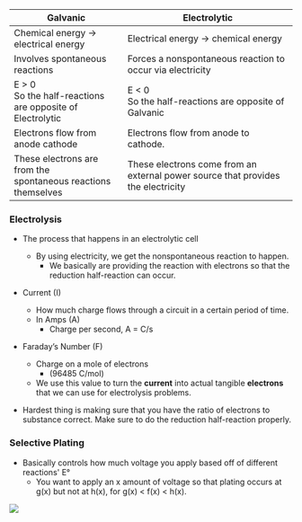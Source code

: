 

| Galvanic                                                         | Electrolytic                                                                     |
| ---------------------------------------------------------------- | -------------------------------------------------------------------------------- |
| Chemical energy -> electrical energy                             | Electrical energy -> chemical energy                                             |
| Involves spontaneous reactions                                   | Forces a nonspontaneous reaction to occur via electricity                        |
| E > 0<br>So the half-reactions are opposite of Electrolytic      | E < 0<br>So the half-reactions are opposite of Galvanic                          |
| Electrons flow from anode cathode                                | Electrons flow from anode to cathode.<br>                                        |
| These electrons are from the<br>spontaneous reactions themselves | These electrons come from an external power source that provides the electricity |

### Electrolysis
- The process that happens in an electrolytic cell
	- By using electricity, we get the nonspontaneous reaction to happen.
		- We basically are providing the reaction with electrons so that the reduction half-reaction can occur.

- Current (I)
	- How much charge flows through a circuit in a certain period of time.
	- In Amps (A)
		- Charge per second, A = C/s

- Faraday’s Number (F)
	- Charge on a mole of electrons
		- (96485 C/mol)
	- We use this value to turn the **current** into actual tangible **electrons** that we can use for electrolysis problems.

- Hardest thing is making sure that you have the ratio of electrons to substance correct. Make sure to do the reduction half-reaction properly.

### Selective Plating
- Basically controls how much voltage you apply based off of different reactions' E°
	- You want to apply an x amount of voltage so that plating occurs at g(x) but not at h(x), for g(x) < f(x) < h(x).


**![](https://lh7-us.googleusercontent.com/12EvFFgvst3fF5LYGVhe4TT8gMNQBtRAPKV-L1d0ZAP14C9V6rUyjRYe_VJSTUp0UhcLji4bM4Z5uGWOseO5NiRbAgrkg_AboX1_WxdbabAWaDr7M77_Tg17MJDN2mpUkE5pcD45-V2hTPu0Hglchic)**


